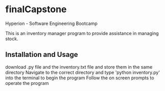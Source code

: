 # finalCapstone
Hyperion - Software Engineering Bootcamp

This is an inventory manager program to provide assistance in managing stock.

## Installation and Usage
download .py file and the inventory.txt file and store them in the same directory
Navigate to the correct directory and type 'python inventory.py' into the terminal to begin the program
Follow the on screen prompts to operate the program
